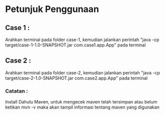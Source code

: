 # Petunjuk Penggunaan

## Case 1 :
Arahkan terminal pada folder case-1, 
kemudian jalankan perintah "java -cp target/case-1-1.0-SNAPSHOT.jar com.case1.app.App" pada terminal

## Case 2 :
Arahkan terminal pada folder case-2, 
kemudian jalankan perintah "java -cp target/case-2-1.0-SNAPSHOT.jar com.case2.app.App" pada terminal

### Catatan : 
Install Dahulu Maven, untuk mengecek maven telah tersimpan atau belum ketikan mvn -v maka akan tampil informasi tentang maven yang digunakan